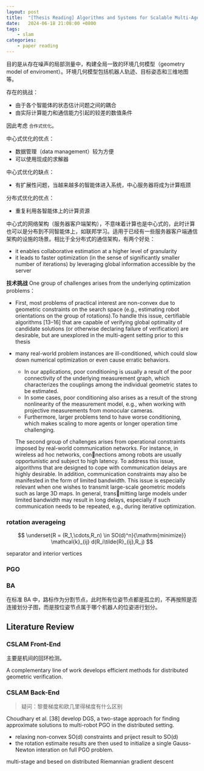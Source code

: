 ```yaml
---
layout: post
title:  "[Thesis Reading] Algorithms and Systems for Scalable Multi-Agent Geometric Estimation"
date:   2024-06-18 21:08:00 +0800
tags: 
    - slam
categories:
    - paper reading
---
```


目的是从存在噪声的局部测量中，构建全局一致的环境几何模型（geometry model of enviroment）。环境几何模型包括机器人轨迹、目标姿态和三维地图等。

存在的挑战：
- 由于各个智能体的状态估计问题之间的耦合
- 由实际计算能力和通信能力引起的较差的数值条件

因此考虑 `合作式优化`。

中心式优化的优点：
- 数据管理（data management）较为方便
- 可以使用现成的求解器

中心式优化的缺点：
- 有扩展性问题，当越来越多的智能体进入系统，中心服务器将成为计算瓶颈

分布式优化的优点：
- 重复利用各智能体上的计算资源

中心式的网络架构（服务器客户端架构），不意味着计算也是中心式的，此时计算也可以是分布到不同智能体上，如联邦学习。适用于已经有一些服务器客户端通信架构的设施的场景。相比于全分布式的通信架构，有两个好处：

- it enables collaborative estimation at a higher level of granularity
-  it leads to faster optimization (in the sense of significantly smaller number of iterations) by leveraging global information accessible by the server

 **技术挑战** One group of challenges arises from the underlying optimization problems：
 - First, most problems of practical interest are non-convex due
  to geometric constraints on the search space (e.g., estimating
   robot orientations on the group of rotations).To handle this
    issue, certifiable algorithms [13–16] that are capable of 
    verifying global optimality of candidate solutions (or 
    otherwise declaring failure of verification) are desirable,
     but are unexplored in the multi-agent setting prior to this 
     thesis
 - many real-world problem instances are ill-conditioned, which 
 could slow down numerical optimization or even cause erratic 
 behaviors.
    - In our applications, poor conditioning is usually a result 
    of the poor connectivity of the underlying measurement 
    graph, which characterizes the couplings among the 
    individual geometric states to be estimated. 
    - In some cases, poor conditioning also arises as a result 
    of the strong nonlinearity of the measurement model, e.g., 
    when working with projective measurements from monocular 
    cameras. 
    - Furthermore, larger problems tend to have worse 
    conditioning, which makes scaling to more agents or longer 
    operation time challenging.

    The second group of challenges arises from operational 
    constraints imposed by real-world communication networks. 
    For instance, in wireless ad hoc networks, connections 
    among robots are usually opportunistic and subject to high 
    latency. To address this issue, algorithms that are designed 
    to cope with communication delays are highly desirable. In 
    addition, communication constraints may also be manifested 
    in the form of limited bandwidth. This issue is especially 
    relevant when one wishes to transmit large-scale geometric 
    models such as large 3D maps. In general, transmitting 
    large models under limited bandwidth may result in long 
    delays, especially if such communication needs to be 
    repeated, e.g., during iterative optimization.


### rotation averageing

$$
\underset{R = (R_1,\cdots,R_n) \in SO(d)^n}{\mathrm{minimize}} \mathcal{k}_{ij} d(R_i\tilde{R}_{ij},R_j)
$$

separator and interior vertices

### PGO

### BA

在标准 BA 中，路标作为分割节点，此时所有位姿节点都是孤立的，不再按照是否连接划分子图，而是按位姿节点属于哪个机器人的位姿进行划分。


## Literature Review

### CSLAM Front-End

主要是机间的回环检测。

A complementary
line of work develops efficient methods for distributed geometric verification.

### CSLAM Back-End

> 疑问：黎曼梯度和欧几里得梯度有什么区别

Choudhary et al. [38] develop DGS, a two-stage approach for finding approximate
solutions to multi-robot PGO in the distributed setting.
- relaxing non-convex SO(d) constraints and priject result to SO(d)
- the rotation estimaite results are then used to initialize a single Gauss-Newton interation on full PGO problem.

multi-stage and besed on distributed Riemannian gradient descent



